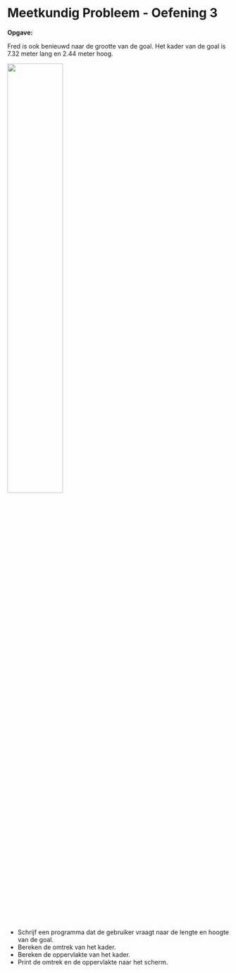 # Meetkundig Probleem - Oefening 3

**Opgave:**

Fred is ook benieuwd naar de grootte van de goal. Het kader van de goal is 7.32 meter lang en 2.44 meter hoog. 

<img src="https://images.pexels.com/photos/149356/pexels-photo-149356.jpeg" width="50%"/>

* Schrijf een programma dat de gebruiker vraagt naar de lengte en hoogte van de goal. 
* Bereken de omtrek van het kader. 
* Bereken de oppervlakte van het kader.
* Print de omtrek en de oppervlakte naar het scherm. 
